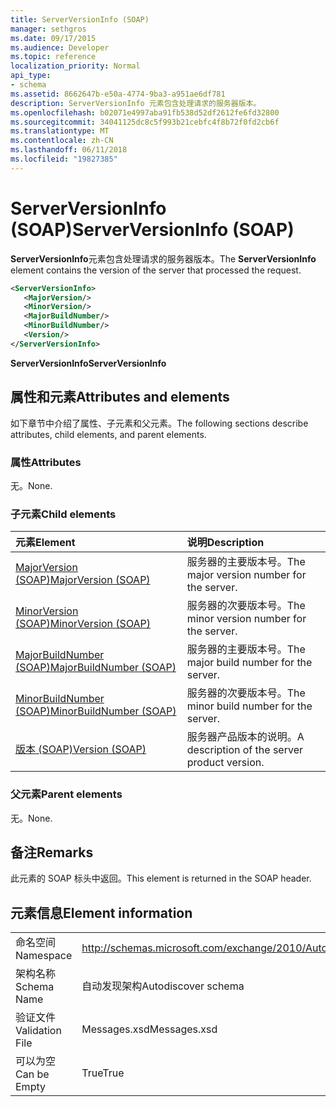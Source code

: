 ```yaml
---
title: ServerVersionInfo (SOAP)
manager: sethgros
ms.date: 09/17/2015
ms.audience: Developer
ms.topic: reference
localization_priority: Normal
api_type:
- schema
ms.assetid: 8662647b-e50a-4774-9ba3-a951ae6df781
description: ServerVersionInfo 元素包含处理请求的服务器版本。
ms.openlocfilehash: b02071e4997aba91fb538d52df2612fe6fd32800
ms.sourcegitcommit: 34041125dc8c5f993b21cebfc4f8b72f0fd2cb6f
ms.translationtype: MT
ms.contentlocale: zh-CN
ms.lasthandoff: 06/11/2018
ms.locfileid: "19827385"
---
```

# <a name="serverversioninfo-soap"></a><span data-ttu-id="d6001-103">ServerVersionInfo (SOAP)</span><span class="sxs-lookup"><span data-stu-id="d6001-103">ServerVersionInfo (SOAP)</span></span>

<span data-ttu-id="d6001-104">**ServerVersionInfo**元素包含处理请求的服务器版本。</span><span class="sxs-lookup"><span data-stu-id="d6001-104">The **ServerVersionInfo** element contains the version of the server that processed the request.</span></span> 
  
```XML
<ServerVersionInfo>
   <MajorVersion/>
   <MinorVersion/>
   <MajorBuildNumber/>
   <MinorBuildNumber/>
   <Version/>
</ServerVersionInfo>
```

 <span data-ttu-id="d6001-105">**ServerVersionInfo**</span><span class="sxs-lookup"><span data-stu-id="d6001-105">**ServerVersionInfo**</span></span>
## <a name="attributes-and-elements"></a><span data-ttu-id="d6001-106">属性和元素</span><span class="sxs-lookup"><span data-stu-id="d6001-106">Attributes and elements</span></span>

<span data-ttu-id="d6001-107">如下章节中介绍了属性、子元素和父元素。</span><span class="sxs-lookup"><span data-stu-id="d6001-107">The following sections describe attributes, child elements, and parent elements.</span></span>
  
### <a name="attributes"></a><span data-ttu-id="d6001-108">属性</span><span class="sxs-lookup"><span data-stu-id="d6001-108">Attributes</span></span>

<span data-ttu-id="d6001-109">无。</span><span class="sxs-lookup"><span data-stu-id="d6001-109">None.</span></span>
  
### <a name="child-elements"></a><span data-ttu-id="d6001-110">子元素</span><span class="sxs-lookup"><span data-stu-id="d6001-110">Child elements</span></span>

|<span data-ttu-id="d6001-111">**元素**</span><span class="sxs-lookup"><span data-stu-id="d6001-111">**Element**</span></span>|<span data-ttu-id="d6001-112">**说明**</span><span class="sxs-lookup"><span data-stu-id="d6001-112">**Description**</span></span>|
|:-----|:-----|
|[<span data-ttu-id="d6001-113">MajorVersion (SOAP)</span><span class="sxs-lookup"><span data-stu-id="d6001-113">MajorVersion (SOAP)</span></span>](majorversion-soap.md) <br/> |<span data-ttu-id="d6001-114">服务器的主要版本号。</span><span class="sxs-lookup"><span data-stu-id="d6001-114">The major version number for the server.</span></span>  <br/> |
|[<span data-ttu-id="d6001-115">MinorVersion (SOAP)</span><span class="sxs-lookup"><span data-stu-id="d6001-115">MinorVersion (SOAP)</span></span>](minorversion-soap.md) <br/> |<span data-ttu-id="d6001-116">服务器的次要版本号。</span><span class="sxs-lookup"><span data-stu-id="d6001-116">The minor version number for the server.</span></span>  <br/> |
|[<span data-ttu-id="d6001-117">MajorBuildNumber (SOAP)</span><span class="sxs-lookup"><span data-stu-id="d6001-117">MajorBuildNumber (SOAP)</span></span>](majorbuildnumber-soap.md) <br/> |<span data-ttu-id="d6001-118">服务器的主要版本号。</span><span class="sxs-lookup"><span data-stu-id="d6001-118">The major build number for the server.</span></span>  <br/> |
|[<span data-ttu-id="d6001-119">MinorBuildNumber (SOAP)</span><span class="sxs-lookup"><span data-stu-id="d6001-119">MinorBuildNumber (SOAP)</span></span>](minorbuildnumber-soap.md) <br/> |<span data-ttu-id="d6001-120">服务器的次要版本号。</span><span class="sxs-lookup"><span data-stu-id="d6001-120">The minor build number for the server.</span></span>  <br/> |
|[<span data-ttu-id="d6001-121">版本 (SOAP)</span><span class="sxs-lookup"><span data-stu-id="d6001-121">Version (SOAP)</span></span>](version-soap.md) <br/> |<span data-ttu-id="d6001-122">服务器产品版本的说明。</span><span class="sxs-lookup"><span data-stu-id="d6001-122">A description of the server product version.</span></span>  <br/> |
   
### <a name="parent-elements"></a><span data-ttu-id="d6001-123">父元素</span><span class="sxs-lookup"><span data-stu-id="d6001-123">Parent elements</span></span>

<span data-ttu-id="d6001-124">无。</span><span class="sxs-lookup"><span data-stu-id="d6001-124">None.</span></span>
  
## <a name="remarks"></a><span data-ttu-id="d6001-125">备注</span><span class="sxs-lookup"><span data-stu-id="d6001-125">Remarks</span></span>

<span data-ttu-id="d6001-126">此元素的 SOAP 标头中返回。</span><span class="sxs-lookup"><span data-stu-id="d6001-126">This element is returned in the SOAP header.</span></span>
  
## <a name="element-information"></a><span data-ttu-id="d6001-127">元素信息</span><span class="sxs-lookup"><span data-stu-id="d6001-127">Element information</span></span>

|||
|:-----|:-----|
|<span data-ttu-id="d6001-128">命名空间</span><span class="sxs-lookup"><span data-stu-id="d6001-128">Namespace</span></span>  <br/> |http://schemas.microsoft.com/exchange/2010/Autodiscover  <br/> |
|<span data-ttu-id="d6001-129">架构名称</span><span class="sxs-lookup"><span data-stu-id="d6001-129">Schema Name</span></span>  <br/> |<span data-ttu-id="d6001-130">自动发现架构</span><span class="sxs-lookup"><span data-stu-id="d6001-130">Autodiscover schema</span></span>  <br/> |
|<span data-ttu-id="d6001-131">验证文件</span><span class="sxs-lookup"><span data-stu-id="d6001-131">Validation File</span></span>  <br/> |<span data-ttu-id="d6001-132">Messages.xsd</span><span class="sxs-lookup"><span data-stu-id="d6001-132">Messages.xsd</span></span>  <br/> |
|<span data-ttu-id="d6001-133">可以为空</span><span class="sxs-lookup"><span data-stu-id="d6001-133">Can be Empty</span></span>  <br/> |<span data-ttu-id="d6001-134">True</span><span class="sxs-lookup"><span data-stu-id="d6001-134">True</span></span>  <br/> |
   

